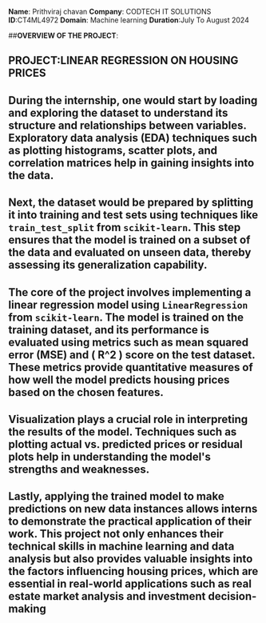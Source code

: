 **Name**: Prithviraj chavan
**Company**: CODTECH IT SOLUTIONS
**ID**:CT4ML4972
**Domain**: Machine learning
**Duration**:July To August 2024

##**OVERVIEW OF THE PROJECT**:
## PROJECT:LINEAR REGRESSION ON HOUSING PRICES
## During the internship, one would start by loading and exploring the dataset to understand its structure and relationships between variables. Exploratory data analysis (EDA) techniques such as plotting histograms, scatter plots, and correlation matrices help in gaining insights into the data.

## Next, the dataset would be prepared by splitting it into training and test sets using techniques like `train_test_split` from `scikit-learn`. This step ensures that the model is trained on a subset of the data and evaluated on unseen data, thereby assessing its generalization capability.

## The core of the project involves implementing a linear regression model using `LinearRegression` from `scikit-learn`. The model is trained on the training dataset, and its performance is evaluated using metrics such as mean squared error (MSE) and \( R^2 \) score on the test dataset. These metrics provide quantitative measures of how well the model predicts housing prices based on the chosen features.

## Visualization plays a crucial role in interpreting the results of the model. Techniques such as plotting actual vs. predicted prices or residual plots help in understanding the model's strengths and weaknesses.

## Lastly, applying the trained model to make predictions on new data instances allows interns to demonstrate the practical application of their work. This project not only enhances their technical skills in machine learning and data analysis but also provides valuable insights into the factors influencing housing prices, which are essential in real-world applications such as real estate market analysis and investment decision-making
